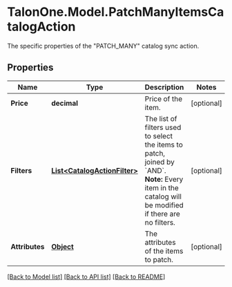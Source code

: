# TalonOne.Model.PatchManyItemsCatalogAction
The specific properties of the \"PATCH_MANY\" catalog sync action.
## Properties

Name | Type | Description | Notes
------------ | ------------- | ------------- | -------------
**Price** | **decimal** | Price of the item. | [optional] 
**Filters** | [**List&lt;CatalogActionFilter&gt;**](CatalogActionFilter.md) | The list of filters used to select the items to patch, joined by &#x60;AND&#x60;.  **Note:** Every item in the catalog will be modified if there are no filters.  | [optional] 
**Attributes** | [**Object**](.md) | The attributes of the items to patch. | [optional] 

[[Back to Model list]](../README.md#documentation-for-models) [[Back to API list]](../README.md#documentation-for-api-endpoints) [[Back to README]](../README.md)

